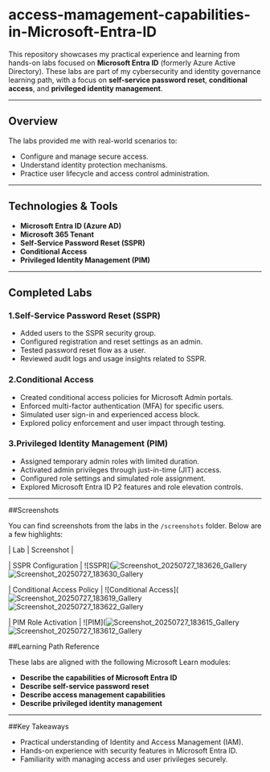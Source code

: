 # access-mamagement-capabilities-in-Microsoft-Entra-ID

This repository showcases my practical experience and learning from hands-on labs focused on **Microsoft Entra ID** (formerly Azure Active Directory). These labs are part of my cybersecurity and identity governance learning path, with a focus on **self-service password reset**, **conditional access**, and **privileged identity management**.

---

##  Overview

The labs provided me with real-world scenarios to:
- Configure and manage secure access.
- Understand identity protection mechanisms.
- Practice user lifecycle and access control administration.

---

##  Technologies & Tools

- **Microsoft Entra ID (Azure AD)**
- **Microsoft 365 Tenant**
- **Self-Service Password Reset (SSPR)**
- **Conditional Access**
- **Privileged Identity Management (PIM)**

---

##  Completed Labs

### 1.Self-Service Password Reset (SSPR)
- Added users to the SSPR security group.
- Configured registration and reset settings as an admin.
- Tested password reset flow as a user.
- Reviewed audit logs and usage insights related to SSPR.

### 2.Conditional Access
- Created conditional access policies for Microsoft Admin portals.
- Enforced multi-factor authentication (MFA) for specific users.
- Simulated user sign-in and experienced access block.
- Explored policy enforcement and user impact through testing.

### 3.Privileged Identity Management (PIM)
- Assigned temporary admin roles with limited duration.
- Activated admin privileges through just-in-time (JIT) access.
- Configured role settings and simulated role assignment.
- Explored Microsoft Entra ID P2 features and role elevation controls.

---

##Screenshots

You can find screenshots from the labs in the `/screenshots` folder. Below are a few highlights:

| Lab | Screenshot |

| SSPR Configuration | ![SSPR](![Screenshot_20250727_183626_Gallery](https://github.com/user-attachments/assets/a6337c3a-8882-4221-baba-aeeee0302327)
![Screenshot_20250727_183630_Gallery](https://github.com/user-attachments/assets/f1b6c8c9-13c6-4218-8933-ec3d343f911f)


| Conditional Access Policy | ![Conditional Access](![Screenshot_20250727_183619_Gallery](https://github.com/user-attachments/assets/7dec5d54-0730-4007-a3ae-5ef1b6193146)
![Screenshot_20250727_183622_Gallery](https://github.com/user-attachments/assets/058c165e-b793-488a-bf69-ea08876fee3f)


| PIM Role Activation | ![PIM](![Screenshot_20250727_183615_Gallery](https://github.com/user-attachments/assets/f51c6c57-fbe2-495f-9f1f-a5905ff211cd)
![Screenshot_20250727_183612_Gallery](https://github.com/user-attachments/assets/4c1adff0-6cc4-4e68-a9b4-34f5beb05dbe)



##Learning Path Reference

These labs are aligned with the following Microsoft Learn modules:

- **Describe the capabilities of Microsoft Entra ID**
- **Describe self-service password reset**
- **Describe access management capabilities**
- **Describe privileged identity management**

---

##Key Takeaways

- Practical understanding of Identity and Access Management (IAM).
- Hands-on experience with security features in Microsoft Entra ID.
- Familiarity with managing access and user privileges securely.



